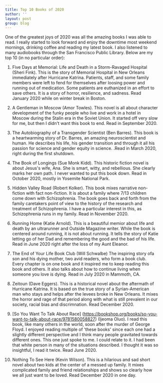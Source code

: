 ```yaml
---
title: Top 10 Books of 2020
author: ''
layout: post
group: blog
---
```


One of the greatest joys of 2020 was all the amazing books I was able to read. I really started to look forward and enjoy the downtime most weekend mornings, drinking coffee and reading my latest book. I also listened to many audiobooks through the San Francisco Public Library. Below are my top 10 (in no particular order):
<br>

1. Five Days at Memorial: Life and Death in a Storm-Ravaged Hospital (Sheri Fink). This is the story of Memorial Hospital in New Orleans immediately after Hurricane Katrina. Patients, staff, and some family members were left to fend for themselves after loosing power and running out of medication. Some patients are euthanized in an effort to save others. It is a story of horror, resilience, and sadness. Read January 2020 while on winter break in Boston.

2. A Gentleman in Moscow (Amor Towles). This novel is all about character development of the funky people who live and work in a hotel in Moscow during the Stalin era in the Soviet Union. It started off very slow for me, but then I didn't want this book to end. Read in September 2020.

3. The Autobiography of a Transgender Scientist (Ben Barres). This book is a heartwarming story of Dr. Barres, an amazing neuroscientist and human. He describes his life, his gender transition and through it all his passion for science and gender equity in science. .Read in March 2020, right during the first shutdown.

4. The Book of Longings (Sue Monk Kidd). This historic fiction novel is about Jesus's wife, Ana. She is smart, witty, and rebellious. She clearly marks her own path. I never wanted to put this book down. Read in October 2020, mostly in Yosemite National Park.

5. Hidden Valley Road (Robert Kolker). This book mixes narrative non-fiction with fact non-fiction. It is about a family where 7/13 children come down with Schizophrenia. The book goes back and forth from the family caretakers point of view to the history of the research and treatment of Schizophrenia. I have a particular interest in this, as Schizophrenia runs in my family. Read in November 2020.

6. Running Home (Katie Arnold). This is a beautiful memior about life and death by an ultrarunner and Outside Magazine writer. While the book is centered around running, it is not about running. It tells the story of Katie letting go of her Dad and remembering the good and the bad of his life. Read in June 2020 right after the loss of my Aunt Eleanor.

7. The End of Your Life Book Club (Will Schwalbe) The inspiring story ofa son and his dying mother, two avid readers, who form a book club. Every chapter is on one book and it inspired me to keep reading this book and others. It also talks about how to continue living when someone you love is dying. Read in July 2020 in Mammoth, CA. 

8. Zeitoun (Dave Eggers). This is a historical novel about the aftermath of Hurricane Katrina. It is based on the true story of a Syrian-American man who stays and helps after the levees broke in New Orleans. It mixes the horror and rage of that period along with what is still prevalent in our society, racial bias and discrimnation. Read December 2020.

9. [So You Want To Talk About Race] (https://bookshop.org/books/so-you-want-to-talk-about-race/9781580058827) (Ijeoma Oluo). I read this book, like many others in the world, soon after the murder of George Floyd. I enjoyed reading multiple of 'these books' since each one had a slightly different perspective and I think many people gravitated towards different ones. This one just spoke to me. I could relate to it. I had been that white person in many of the situations described. I thought it was so insightful, I read it twice. Read June 2020.

10. Nothing To See Here (Kevin Wilson). This is a hilarious and sad short novel about two kids at the center of a messed up family. It mixes complicated family and friend relationships and shows so clearly how we all just want to be loved. Read December 2020 in one day.
